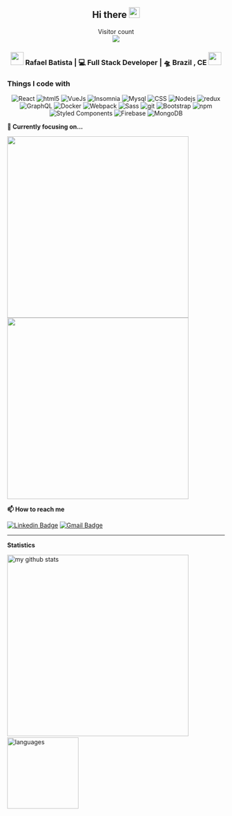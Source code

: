 <h2 align="center">Hi there <img src="https://media.giphy.com/media/hvRJCLFzcasrR4ia7z/giphy.gif" width="25px"></h2>

<p align="center"> 
  Visitor count<br>
  <img src="https://profile-counter.glitch.me/Rafael-Batista-Dev/count.svg" />
  
  <h3 align="center"><img src="https://media.giphy.com/media/WUlplcMpOCEmTGBtBW/giphy.gif" width="30"> Rafael Batista | 💻 Full Stack Developer | 🛸 Brazil , CE <img src="https://media.giphy.com/media/WUlplcMpOCEmTGBtBW/giphy.gif" width="30"></h3>
  
</p>

<!--badges-->

<h3>Things I code with</h3>
<p align="center">
  <img alt="React" src="https://img.shields.io/badge/-React-45b8d8?style=flat-square&logo=react&logoColor=white" />

  <img alt="html5" src="https://img.shields.io/badge/-HTML5-E34F26?style=flat-square&logo=html5&logoColor=white" />

  <img alt="VueJs" src="https://img.shields.io/badge/-Vue_js-258258?style=flat-square&logo=vuejs&logoColor=white" />

  <img alt="Insomnia" src="https://img.shields.io/badge/-Insomnia-5849BE?style=flat-square&logo=insomnia&logoColor=white" />

  <img alt="Mysql" src="https://img.shields.io/badge/-Mysql-ea650e?style=flat-square&logo=mysql&logoColor=white" />

  <img alt="CSS" src="https://img.shields.io/badge/-CSS 3-254bdd?style=flat-square&logo=css&logoColor=white" />

  <img alt="Nodejs" src="https://img.shields.io/badge/-Nodejs-43853d?style=flat-square&logo=Node.js&logoColor=white" />

  <img alt="redux" src="https://img.shields.io/badge/-Redux-764ABC?style=flat-square&logo=redux&logoColor=white" />

  <img alt="GraphQL" src="https://img.shields.io/badge/-GraphQL-E10098?style=flat-square&logo=graphql&logoColor=white" />

  <img alt="Docker" src="https://img.shields.io/badge/-Docker-0997e5?style=flat-square&logo=docker&logoColor=white" />
  
  <img alt="Webpack" src="https://img.shields.io/badge/-Webpack-8DD6F9?style=flat-square&logo=webpack&logoColor=white" />
  
  <img alt="Sass" src="https://img.shields.io/badge/-Sass-CC6699?style=flat-square&logo=sass&logoColor=white" />

  <img alt="git" src="https://img.shields.io/badge/-Git-F05032?style=flat-square&logo=git&logoColor=white" />

  <img alt="Bootstrap" src="https://img.shields.io/badge/-Bootstrap-4e1c90?style=flat-square&logo=bootstrap&logoColor=white" />

  <img alt="npm" src="https://img.shields.io/badge/-NPM-CB3837?style=flat-square&logo=npm&logoColor=white" />
  
  <img alt="Styled Components" src="https://img.shields.io/badge/-Styled_Components-db7092?style=flat-square&logo=styled-components&logoColor=white" />

  <img alt="Firebase" src="https://img.shields.io/badge/-Firebase-F7B93E?style=flat-square&logo=firebase&logoColor=white" />

  <img alt="MongoDB" src="https://img.shields.io/badge/-MongoDB-13aa52?style=flat-square&logo=mongodb&logoColor=white" />

</p>

<strong>🔭 Currently focusing on...</strong>

<a href="https://github.com/Rafael-Batista-Dev/aircnc"> <img src="https://github-readme-stats.vercel.app/api/pin/?username=Rafael-Batista-Dev&repo=aircnc" width=420> </a> <a href="https://github.com/Rafael-Batista-Dev/contabiling"> <img src="https://github-readme-stats.vercel.app/api/pin/?username=Rafael-Batista-Dev&repo=contabiling" width=420> </a>

<strong>📫 How to reach me </strong>

<p align="center">
  
  [![Linkedin Badge](https://img.shields.io/badge/-Rafael-blue?style=flat-square&logo=Linkedin&logoColor=white&link=http://www.linkedin.com/in/rafa-dev)](http://www.linkedin.com/in/rafa-dev)
  [![Gmail Badge](https://img.shields.io/badge/-dev.rafaelbatista@gmail.com-c14438?style=flat-square&logo=Gmail&logoColor=white&link=mailto:dev.rafaelbatista@gmail.com)](mailto:dev.rafaelbatista@gmail.com)
</p>

<hr>

<strong>Statistics</strong>
<br>

<!-- My GitHub stats with buefy theme ❤️ -->
<p align="left">
<img src="https://github-readme-stats.vercel.app/api?username=Rafael-Batista-Dev&show_icons=true&theme=buefy" alt="my github stats" width="420"/>&nbsp;<img src="https://github-readme-stats.vercel.app/api/top-langs/?username=Rafael-Batista-Dev&layout=compact&theme=buefy" alt="languages" height="165">
</p>
